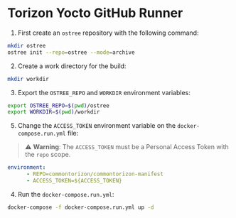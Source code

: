 # Torizon Yocto GitHub Runner

1. First create an `ostree` repository with the following command:

```bash
mkdir ostree
ostree init --repo=ostree --mode=archive
```

2. Create a work directory for the build:

```bash
mkdir workdir
```

3. Export the `OSTREE_REPO` and `WORKDIR` environment variables:

```bash
export OSTREE_REPO=$(pwd)/ostree
export WORKDIR=$(pwd)/workdir
```

5. Change the `ACCESS_TOKEN` environment variable on the `docker-compose.run.yml` file:

> ⚠️ **Warning**: The `ACCESS_TOKEN` must be a Personal Access Token with the `repo` scope.

```yaml
environment:
      - REPO=commontorizon/commontorizon-manifest
      - ACCESS_TOKEN=${ACCESS_TOKEN}
```

4. Run the `docker-compose.run.yml`:

```bash
docker-compose -f docker-compose.run.yml up -d
```

